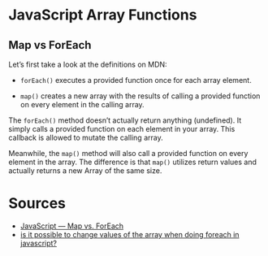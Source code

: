 # JavaScript Array Functions

## Map vs ForEach

Let’s first take a look at the definitions on MDN:

- `forEach()` executes a provided function once for each array element.

- `map()` creates a new array with the results of calling a provided function on every element in the calling array.

The `forEach()` method doesn’t actually return anything (undefined). It simply calls a provided function on each element in your array. This callback is allowed to mutate the calling array.

Meanwhile, the `map()` method will also call a provided function on every element in the array. The difference is that `map()` utilizes return values and actually returns a new Array of the same size.

# Sources

- [JavaScript — Map vs. ForEach](https://codeburst.io/javascript-map-vs-foreach-f38111822c0f)
- [is it possible to change values of the array when doing foreach in javascript?](https://stackoverflow.com/a/31298343)
